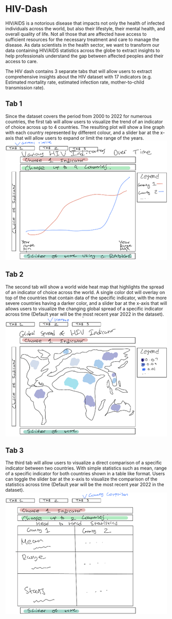 # HIV-Dash

HIV/AIDS is a notorious disease that impacts not only the health of infected individuals across the world, but also their lifestyle, their mental health, and overall quality of life. Not all those that are affected have access to sufficient resources for the necessary treatment and care to manage the disease. As data scientists in the health sector, we want to transform our data containing HIV/AIDS statistics across the globe to extract insights to help professionals understand the gap between affected peoples and their access to care.

The HIV dash contains 3 separate tabs that will allow users to extract comprehensive insights about the HIV dataset with 17 indicators (e.g. Estimated mortality rate, estimated infection rate, mother-to-child transmission rate).

## Tab 1

Since the dataset covers the period from 2000 to 2022 for numerous countries, the first tab will allow users to visualize the trend of an indicator of choice across up to 4 countries. The resulting plot will show a line graph with each country represented by different colour, and a slider bar at the x-axis that will allow users to expand or limit the range of the years.
![](https://github.com/shaytran/HIV-Dash/blob/main/Sketch/Tab1.png)

## Tab 2

The second tab will show a world wide heat map that highlights the spread of an indicator of choice across the world. A single color dot will overlay on top of the countries that contain data of the specific indicator, with the more severe countries having a darker color, and a slider bar at the x-axis that will allows users to visualize the changing global spread of a specific indicator across time (Default year will be the most recent year 2022 in the dataset).
![](https://github.com/shaytran/HIV-Dash/blob/main/Sketch/Tab2.png)

## Tab 3

The third tab will allow users to visualize a direct comparison of a specific indicator between two countries. With simple statistics such as mean, range of a specific indicator for both countries shown in a table like format. Users can toggle the slider bar at the x-axis to visualize the comparison of the statistics across time (Default year will be the most recent year 2022 in the dataset).
![](https://github.com/shaytran/HIV-Dash/blob/main/Sketch/Tab3.png)
